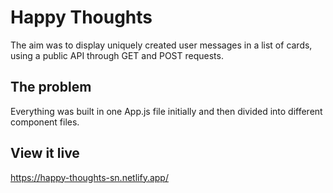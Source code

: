 # Happy Thoughts

The aim was to display uniquely created user messages in a list of cards, using a public API through GET and POST requests. 

## The problem

Everything was built in one App.js file initially and then divided into different component files. 

## View it live

https://happy-thoughts-sn.netlify.app/
